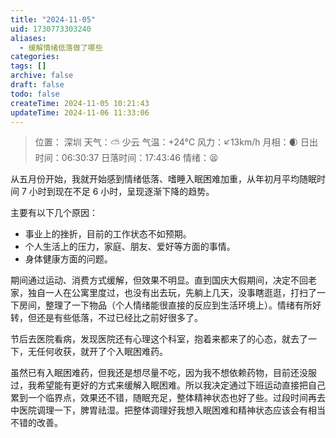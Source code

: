 ```yaml
---
title: "2024-11-05"
uid: 1730773303240
aliases:
  - 缓解情绪低落做了哪些
categories: 
tags: []
archive: false
draft: false
todo: false
createTime: 2024-11-05 10:21:43
updateTime: 2024-11-06 11:33:06
---
```


> 位置： 深圳
> 天气：⛅️  少云 气温：+24°C 风力：↙13km/h
> 月相：🌒 日出时间：06:30:37 日落时间：17:43:46
> 情绪：😫

从五月份开始，我就开始感到情绪低落、嗜睡入眠困难加重，从年初月平均随眠时间 7 小时到现在不足 6 小时，呈现逐渐下降的趋势。

主要有以下几个原因：

- 事业上的挫折，目前的工作状态不如预期。
- 个人生活上的压力，家庭、朋友、爱好等方面的事情。
- 身体健康方面的问题。

期间通过运动、消费方式缓解，但效果不明显。直到国庆大假期间，决定不回老家，独自一人在公寓里度过，也没有出去玩，先躺上几天，没事瞎逛逛，打扫了一下房间，整理了一下物品（个人情绪能很直接的反应到生活环境上）。情绪有所好转，但还是有些低落，不过已经比之前好很多了。

节后去医院看病，发现医院还有心理这个科室，抱着来都来了的心态，就去了一下，无任何收获，就开了个入眠困难药。

虽然已有入眠困难药，但我还是想尽量不吃，因为我不想依赖药物，目前还没服过，我希望能有更好的方式来缓解入眠困难。所以我决定通过下班运动直接把自己累到一个临界点，效果还不错，随眠充足，整体精神状态也好了些。过段时间再去中医院调理一下，脾胃祛湿。把整体调理好我想入眠困难和精神状态应该会有相当不错的改善。

